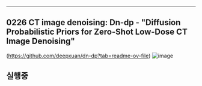 

---
## 0226 CT image denoising: Dn-dp - "Diffusion Probabilistic Priors for Zero-Shot Low-Dose CT Image Denoising"
(https://github.com/deepxuan/dn-dp?tab=readme-ov-file)
![image](https://github.com/Lee-ghwan-ho/denoising/assets/114568122/5fa70beb-f479-4f41-a925-8ec3cac63a4e)

실행중
---
